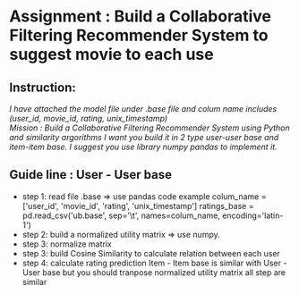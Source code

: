 # Assignment : Build a Collaborative Filtering Recommender System to suggest movie to each use
## Instruction:
<em> I have attached the model file under .base file and colum name includes (user_id, movie_id, rating, unix_timestamp) </br>
Mission : Build a Collaborative Filtering Recommender System using Python and similarity argorithms
I want you build it in 2 type user-user base and item-item base. I suggest you use library numpy pandas to implement it. </em>

## Guide line : User - User base
* step 1: read file .base => use pandas
  code example colum_name = ['user_id', 'movie_id', 'rating', 'unix_timestamp']
               ratings_base = pd.read_csv('ub.base', sep='\t', names=colum_name, encoding='latin-1')
* step 2: build a normalized utility matrix => use numpy. 
* step 3: normalize matrix
* step 3: build Cosine Similarity to calculate relation between each user
* step 4: calculate rating prediction
             Item - Item base is similar with User - User base but you should tranpose normalized utility matrix
          all step are similar 